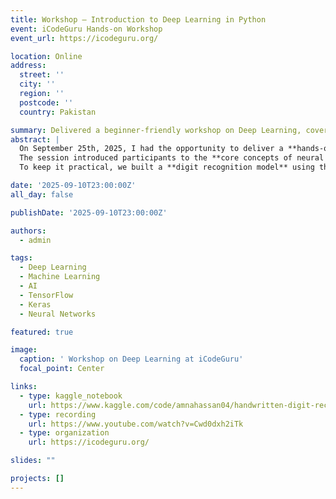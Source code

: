```yaml
---
title: Workshop — Introduction to Deep Learning in Python
event: iCodeGuru Hands-on Workshop
event_url: https://icodeguru.org/

location: Online
address:
  street: ''
  city: ''
  region: ''
  postcode: ''
  country: Pakistan

summary: Delivered a beginner-friendly workshop on Deep Learning, covering neural network fundamentals and guiding participants to build their first AI model with Keras and TensorFlow.
abstract: |
  On September 25th, 2025, I had the opportunity to deliver a **hands-on workshop** on *Introduction to Deep Learning*, organized by iCodeGuru in Urdu Language of Pakistan.  
  The session introduced participants to the **core concepts of neural networks** such as perceptrons, activation functions, forward & backpropagation, loss functions, and optimizers.  
  To keep it practical, we built a **digit recognition model** using the MNIST dataset with **Keras + TensorFlow**, giving participants real coding experience.

date: '2025-09-10T23:00:00Z'
all_day: false

publishDate: '2025-09-10T23:00:00Z'

authors:
  - admin

tags:
  - Deep Learning
  - Machine Learning
  - AI
  - TensorFlow
  - Keras
  - Neural Networks

featured: true

image:
  caption: ' Workshop on Deep Learning at iCodeGuru'
  focal_point: Center

links:
  - type: kaggle_notebook
    url: https://www.kaggle.com/code/amnahassan04/handwritten-digit-recognition-using-mnist-digits
  - type: recording
    url: https://www.youtube.com/watch?v=Cwd0dxh2iTk
  - type: organization
    url: https://icodeguru.org/

slides: ""

projects: []
---
```

